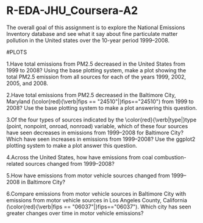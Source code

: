 # R-EDA-JHU_Coursera-A2
The overall goal of this assignment is to explore the National Emissions Inventory database and see what it say about fine particulate matter pollution in the United states over the 10-year period 1999–2008. 

#PLOTS 

1.Have total emissions from PM2.5 decreased in the United States from 1999 to 2008? Using the base plotting system, 
  make a plot showing the total PM2.5 emission from all sources for each of the years 1999, 2002, 2005, and 2008.
 
2.Have total emissions from PM2.5 decreased in the Baltimore City, Maryland (\color{red}{\verb|fips == "24510"|}fips=="24510") from 1999    to 2008? Use the base plotting system to make a plot answering this question.

3.Of the four types of sources indicated by the \color{red}{\verb|type|}type (point, nonpoint, onroad, nonroad) variable, 
  which of these four sources have seen decreases in emissions from 1999–2008 for Baltimore City? 
  Which have seen increases in emissions from 1999–2008? Use the ggplot2 plotting system to make a plot answer this question.
  
4.Across the United States, how have emissions from coal combustion-related sources changed from 1999–2008?

5.How have emissions from motor vehicle sources changed from 1999–2008 in Baltimore City?

6.Compare emissions from motor vehicle sources in Baltimore City with emissions from motor vehicle sources in Los Angeles County, California (\color{red}{\verb|fips == "06037"|}fips=="06037"). 
  Which city has seen greater changes over time in motor vehicle emissions?
